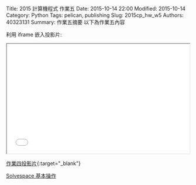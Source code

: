 Title: 2015 計算機程式 作業五
Date: 2015-10-14 22:00
Modified: 2015-10-14 
Category: Python
Tags: pelican, publishing
Slug: 2015cp_hw_w5
Authors: 40323131
Summary: 作業五摘要
以下為作業五內容

利用 iframe 嵌入投影片:

<iframe src="simplest.html" width="500" height="300"></iframe>

[作業四投影片](simplest.html){:target="_blank"}

<a href="http://solvespace.com/bracket.pl" target="_blank">Solvespace 基本操作</a>